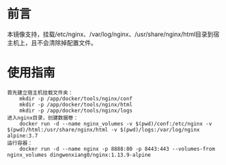 # 前言
  本镜像支持，挂载/etc/nginx、/var/log/nginx、/usr/share/nginx/html目录到宿主机上，且不会清除掉配置文件。

# 使用指南
	首先建立宿主机挂载文件夹：
		mkdir -p /app/docker/tools/nginx/conf 
		mkdir -p /app/docker/tools/nginx/html 
		mkdir -p /app/docker/tools/nginx/logs 
	进入nginx目录，创建数据卷：
		docker run -d --name nginx_volumes -v $(pwd)/conf:/etc/nginx -v $(pwd)/html:/usr/share/nginx/html -v $(pwd)/logs:/var/log/nginx alpine:3.7
	运行容器：
		docker run -d --name nginx -p 8888:80 -p 8443:443 --volumes-from nginx_volumes dingwenxiang0/nginx:1.13.9-alpine 